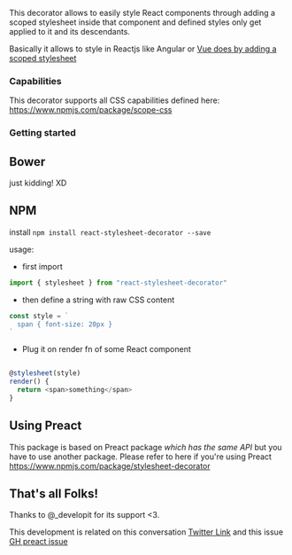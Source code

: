 This decorator allows to easily style React components through adding a scoped stylesheet inside that component and defined styles only get applied to it and its descendants.

Basically it allows to style in Reactjs like Angular or [Vue does by adding a scoped stylesheet](https://vue-loader.vuejs.org/en/features/scoped-css.html)

### Capabilities

This decorator supports all CSS capabilities defined here: https://www.npmjs.com/package/scope-css

### Getting started

## Bower
just kidding! XD

## NPM
install `npm install react-stylesheet-decorator --save`

usage:

- first import

```javascript
import { stylesheet } from "react-stylesheet-decorator"
```

- then define a string with raw CSS content

```javascript
const style = `
  span { font-size: 20px }
`
```
- Plug it on render fn of some React component

```javascript

@stylesheet(style)
render() {
  return <span>something</span>
}

```

## Using Preact

This package is based on Preact package *which has the same API* but you have to use another package.
Please refer to here if you're using Preact https://www.npmjs.com/package/stylesheet-decorator

## That's all Folks!

Thanks to @_developit for its support <3.

This development is related on this conversation [Twitter Link](https://twitter.com/k1r0s/status/919271946109554694) and this issue [GH preact issue](https://github.com/developit/preact/issues/909#issuecomment-336656084)
